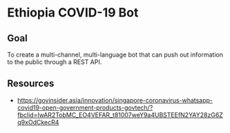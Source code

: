 # Ethiopia COVID-19 Bot

## Goal
To create a multi-channel, multi-language bot that can push out information to the public through a REST API.

## Resources
- https://govinsider.asia/innovation/singapore-coronavirus-whatsapp-covid19-open-government-products-govtech/?fbclid=IwAR2TobMC_EO4VEFAR_t81007weY9a4UBSTEEfN2YAY28zG6Zq9xOdCkecR4
